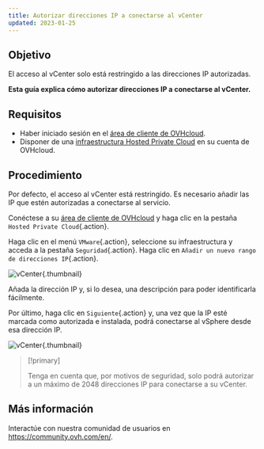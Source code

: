 ```yaml
---
title: Autorizar direcciones IP a conectarse al vCenter
updated: 2023-01-25
---
```


## Objetivo

El acceso al vCenter solo está restringido a las direcciones IP autorizadas.

**Esta guía explica cómo autorizar direcciones IP a conectarse al vCenter.**

## Requisitos

* Haber iniciado sesión en el [área de cliente de OVHcloud](https://ca.ovh.com/auth/?action=gotomanager&from=https://www.ovh.com/world/&ovhSubsidiary=ws).
* Disponer de una [infraestructura Hosted Private Cloud](https://www.ovhcloud.com/es/enterprise/products/hosted-private-cloud/) en su cuenta de OVHcloud.

## Procedimiento

Por defecto, el acceso al vCenter está restringido. Es necesario añadir las IP que estén autorizadas a conectarse al servicio.

Conéctese a su [área de cliente de OVHcloud](https://www.ovh.com/auth/?action=gotomanager&from=https://www.ovh.es/&ovhSubsidiary=es) y haga clic en la pestaña `Hosted Private Cloud`{.action}.

Haga clic en el menú `VMware`{.action}, seleccione su infraestructura y acceda a la pestaña `Seguridad`{.action}. Haga clic en `Añadir un nuevo rango de direcciones IP`{.action}.

![vCenter](restrictIP.JPG){.thumbnail}

Añada la dirección IP y, si lo desea, una descripción para poder identificarla fácilmente.

Por último, haga clic en `Siguiente`{.action} y, una vez que la IP esté marcada como autorizada e instalada, podrá conectarse al vSphere desde esa dirección IP.

![vCenter](images_restrictIP2.JPG){.thumbnail}

> [!primary]
>
> Tenga en cuenta que, por motivos de seguridad, solo podrá autorizar a un máximo de 2048 direcciones IP para conectarse a su vCenter.
>

## Más información

Interactúe con nuestra comunidad de usuarios en <https://community.ovh.com/en/>.
